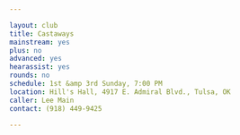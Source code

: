 ```yaml
---

layout: club
title: Castaways
mainstream: yes
plus: no
advanced: yes
hearassist: yes
rounds: no
schedule: 1st &amp 3rd Sunday, 7:00 PM
location: Hill's Hall, 4917 E. Admiral Blvd., Tulsa, OK
caller: Lee Main
contact: (918) 449-9425

---
```


